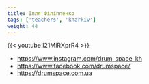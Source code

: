 ```yaml
---
title: Ілля Філіппенко
tags: ['teachers', 'kharkiv']
weight: 44
---
```

{{< youtube l21MiRXprR4 >}}

- https://www.instagram.com/drum_space_kh
- https://www.facebook.com/drumspace/
- https://drumspace.com.ua

